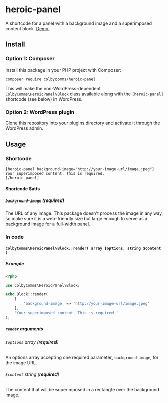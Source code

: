 # heroic-panel

A shortcode for a panel with a background image and a superimposed content block. [Demo.](https://colbycommunications.github.io/heroic-panel/demo/index.html)

## Install

### Option 1: Composer

Install this package in your PHP project with Composer:

```
composer require colbycomms/heroic-panel
```

This will make the non-WordPress-dependent [`ColbyComms\HeroicPanel\Block`](heroic-panel/Block.php) class available along with the `[heroic-panel]` shortcode (see below) in WordPress.

### Option 2: WordPress plugin

Clone this repository into your plugins directory and activate it through the WordPress admin.

## Usage

### Shortcode

```
[heroic-panel background-image="http://your-image-url/image.jpeg"]
Your superimposed content. This is required.
[/heroic-panel]
```

#### Shortcode $atts

##### `background-image` (**required**)

The URL of any image. This package doesn't process the image in any way, so make sure it is a web-friendly size but large enough to serve as a background image for a full-width panel.

### In code

#### `ColbyComms\HeroicPanel\Block::render( array $options, string $content )`

##### Example

```PHP
<?php

use ColbyComms\HeroicPanel\Block;

echo Block::render(
    [
        'background-image' => 'http://your-image-url/image.jpeg'
    ],
    'Your superimposed content. This is required.'
);
```

##### `render` arguments

###### `$options` array (**required**)

An options array accepting one required parameter, `background-image`, for the image URL.

###### `$content` string (**required**)

The content that will be superimposed in a rectangle over the background image.
